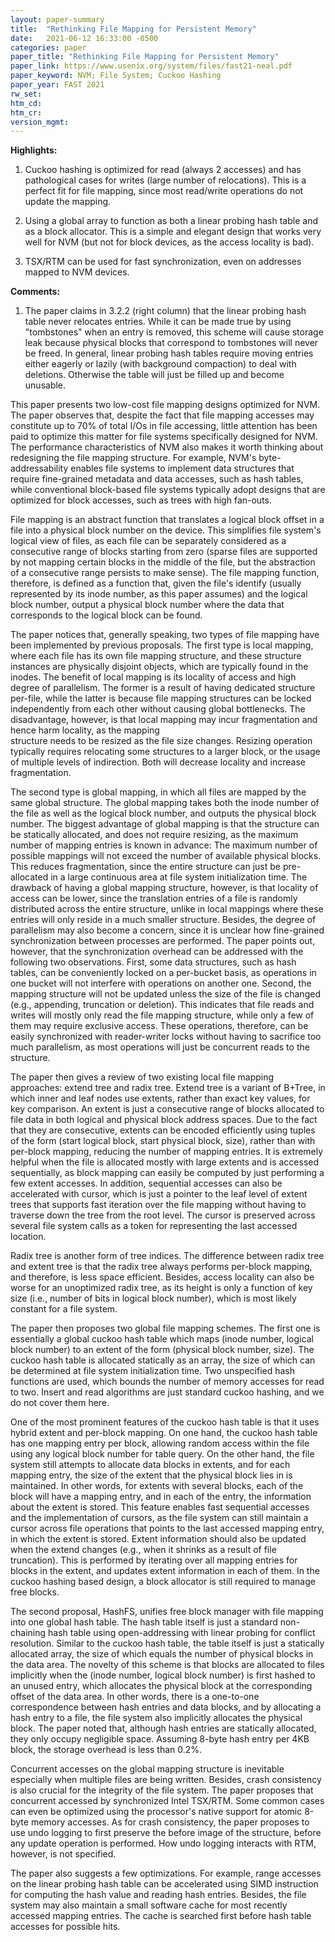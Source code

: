 ```yaml
---
layout: paper-summary
title:  "Rethinking File Mapping for Persistent Memory"
date:   2021-06-12 16:33:00 -0500
categories: paper
paper_title: "Rethinking File Mapping for Persistent Memory"
paper_link: https://www.usenix.org/system/files/fast21-neal.pdf
paper_keyword: NVM; File System; Cuckoo Hashing
paper_year: FAST 2021
rw_set:
htm_cd:
htm_cr:
version_mgmt:
---
```


**Highlights:**

1. Cuckoo hashing is optimized for read (always 2 accesses) and has pathological cases for writes (large number of
   relocations). This is a perfect fit for file mapping, since most read/write operations do not update the mapping.

2. Using a global array to function as both a linear probing hash table and as a block allocator. This is a simple
   and elegant design that works very well for NVM (but not for block devices, as the access locality is bad).

3. TSX/RTM can be used for fast synchronization, even on addresses mapped to NVM devices.

**Comments:**

1. The paper claims in 3.2.2 (right column) that the linear probing hash table never relocates entries. While it
   can be made true by using "tombstones" when an entry is removed, this scheme will cause storage leak because 
   physical blocks that correspond to tombstones will never be freed. 
   In general, linear probing hash tables require  moving entries either eagerly or lazily (with background compaction)
   to deal with deletions. Otherwise the table will just be filled up and become unusable.

This paper presents two low-cost file mapping designs optimized for NVM. The paper observes that, despite the 
fact that file mapping accesses may constitute up to 70% of total I/Os in file accessing, little attention has been
paid to optimize this matter for file systems specifically designed for NVM.
The performance characteristics of NVM also makes it worth thinking about redesigning the file mapping structure.
For example, NVM's byte-addressability enables file systems to implement data structures that require fine-grained
metadata and data accesses, such as hash tables, while conventional block-based file systems typically adopt designs
that are optimized for block accesses, such as trees with high fan-outs. 

File mapping is an abstract function that translates a logical block offset in a file into a physical block
number on the device. This simplifies file system's logical view of files, as each file can be separately considered
as a consecutive range of blocks starting from zero (sparse files are supported by not mapping certain blocks in the
middle of the file, but the abstraction of a consecutive range persists to make sense).
The file mapping function, therefore, is defined as a function that, given the file's identify (usually represented
by its inode number, as this paper assumes) and the logical block number, output a physical block number where the 
data that corresponds to the logical block can be found. 

The paper notices that, generally speaking, two types of file mapping have been implemented by previous proposals.
The first type is local mapping, where each file has its own file mapping structure, and these structure instances
are physically disjoint objects, which are typically found in the inodes. 
The benefit of local mapping is its locality of access and high degree of parallelism.
The former is a result of having dedicated structure per-file, while the latter is because file mapping
structures can be locked independently from each other without causing global bottlenecks.
The disadvantage, however, is that local mapping may incur fragmentation and hence harm locality, as the mapping  
structure needs to be resized as the file size changes. Resizing operation typically requires relocating some 
structures to a larger block, or the usage of multiple levels of indirection. 
Both will decrease locality and increase fragmentation.

The second type is global mapping, in which all files are mapped by the same global structure. The global mapping 
takes both the inode number of the file as well as the logical block number, and outputs the physical block number.
The biggest advantage of global mapping is that the structure can be statically allocated, and does not require 
resizing, as the maximum number of mapping entries is known in advance: The maximum number of possible mappings
will not exceed the number of available physical blocks. 
This reduces fragmentation, since the entire structure can just be pre-allocated in a large continuous area at
file system initialization time.
The drawback of having a global mapping structure, however, is that locality of access can be lower, since the
translation entries of a file is randomly distributed across the entire structure, unlike in local mappings where
these entries will only reside in a much smaller structure.
Besides, the degree of parallelism may also become a concern, since it is unclear how fine-grained 
synchronization between processes are performed.
The paper points out, however, that the synchronization overhead can be addressed with the following two observations.
First, some data structures, such as hash tables, can be conveniently locked on a per-bucket basis, as operations in one
bucket will not interfere with operations on another one.
Second, the mapping structure will not be updated unless the size of the file is changed (e.g., appending, truncation or
deletion). This indicates that file reads and writes will mostly only read the file mapping structure, while only a 
few of them may require exclusive access. These operations, therefore, can be easily synchronized
with reader-writer locks without having to sacrifice too much parallelism, as most operations will just be concurrent
reads to the structure.

The paper then gives a review of two existing local file mapping approaches: extend tree and radix tree. 
Extend tree is a variant of B+Tree, in which inner and leaf nodes use extents, rather than exact key values, 
for key comparison. An extent is just a consecutive range of blocks allocated to file data in both logical
and physical block address spaces. Due to the fact that they are consecutive, extents can be encoded 
efficiently using tuples of the form (start logical block, start physical block, size), rather than with 
per-block mapping, reducing the number of mapping entries. 
It is extremely helpful when the file is allocated mostly with large extents and is accessed sequentially, as block 
mapping can easily be computed by just performing a few extent accesses.
In addition, sequential accesses can also be accelerated with cursor, which is just a pointer to the leaf level of 
extent trees that supports fast iteration over the file mapping without having to traverse down the tree from the root 
level. The cursor is preserved across several file system calls as a token for representing the last accessed location.

Radix tree is another form of tree indices. The difference between radix tree and extent tree is that the radix tree
always performs per-block mapping, and therefore, is less space efficient. Besides, access locality can also be worse 
for an unoptimized radix tree, as its height is only a function of key size (i.e., number of bits in logical block 
number), which is most likely constant for a file system.

The paper then proposes two global file mapping schemes. The first one is essentially a global cuckoo hash table
which maps (inode number, logical block number) to an extent of the form (physical block number, size). 
The cuckoo hash table is allocated statically as an array, the size of which can be determined at file system
initialization time. Two unspecified hash functions are used, which bounds the number of memory accesses for
read to two. Insert and read algorithms are just standard cuckoo hashing, and we do not cover them here.

One of the most prominent features of the cuckoo hash table is that it uses hybrid extent and per-block mapping.
On one hand, the cuckoo hash table has one mapping entry per block, allowing random access within the file using
any logical block number for table query. On the other hand, the file system still attempts to allocate data blocks
in extents, and for each mapping entry, the size of the extent that the physical block lies in is maintained. 
In other words, for extents with several blocks, each of the block will have a mapping entry, and in each of the entry,
the information about the extent is stored.
This feature enables fast sequential accesses and the implementation of cursors, as the file system can still maintain
a cursor across file operations that points to the last accessed mapping entry, in which the extent is stored.
Extent information should also be updated when the extend changes (e.g., when it shrinks as a result of file 
truncation). This is performed by iterating over all mapping entries for blocks in the extent, and updates 
extent information in each of them.
In the cuckoo hashing based design, a block allocator is still required to manage free blocks.

The second proposal, HashFS, unifies free block manager with file mapping into one global hash table. 
The hash table itself is just a standard non-chaining hash table using open-addressing with linear probing for 
conflict resolution.
Similar to the cuckoo hash table, the table itself is just a statically allocated array, the size of which equals 
the number of physical blocks in the data area. 
The novelty of this scheme is that blocks are allocated to files implicitly when the (inode number, logical block 
number) is first hashed to an unused entry, which allocates the physical block at the corresponding offset of
the data area. In other words, there is a one-to-one correspondence between hash entries and data blocks, and by
allocating a hash entry to a file, the file system also implicitly allocates the physical block.
The paper noted that, although hash entries are statically allocated, they only occupy negligible space. Assuming
8-byte hash entry per 4KB block, the storage overhead is less than 0.2%.

Concurrent accesses on the global mapping structure is inevitable especially when multiple files are being written.
Besides, crash consistency is also crucial for the integrity of the file system.
The paper proposes that concurrent accessed by synchronized Intel TSX/RTM. Some common cases can even be optimized
using the processor's native support for atomic 8-byte memory accesses. 
As for crash consistency, the paper proposes to use undo logging to first preserve the before image of the structure,
before any update operation is performed.
How undo logging interacts with RTM, however, is not specified.

The paper also suggests a few optimizations. For example, range accesses on the linear probing hash table can be
accelerated using SIMD instruction for computing the hash value and reading hash entries.
Besides, the file system may also maintain a small software cache for most recently accessed mapping entries.
The cache is searched first before hash table accesses for possible hits.
